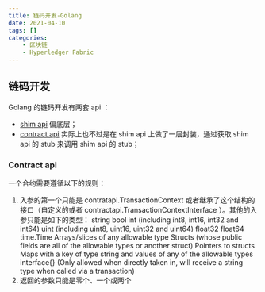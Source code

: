 ```yaml
---
title: 链码开发-Golang
date: 2021-04-10
tags: []
categories: 
    - 区块链
    - Hyperledger Fabric
---
```


## 链码开发

Golang 的链码开发有两套 api ：

- [shim api](https://pkg.go.dev/github.com/hyperledger/fabric-chaincode-go/shim?utm_source=godoc#Chaincode) 偏底层；
- [contract api](https://github.com/hyperledger/fabric-contract-api-go/blob/main/tutorials/using-advanced-features.md) 实际上也不过是在 shim api 上做了一层封装，通过获取 shim api 的 stub 来调用 shim api 的 stub；

### Contract api

一个合约需要遵循以下的规则：

1. 入参的第一个只能是 contratapi.TransactionContext 或者继承了这个结构的接口（自定义的或者 contractapi.TransactionContextInterface ）。其他的入参只能是如下的类型：
    string
    bool
    int (including int8, int16, int32 and int64)
    uint (including uint8, uint16, uint32 and uint64)
    float32
    float64
    time.Time
    Arrays/slices of any allowable type
    Structs (whose public fields are all of the allowable types or another struct)
    Pointers to structs
    Maps with a key of type string and values of any of the allowable types
    interface{} (Only allowed when directly taken in, will receive a string type when called via a transaction)
2. 返回的参数只能是零个、一个或两个
